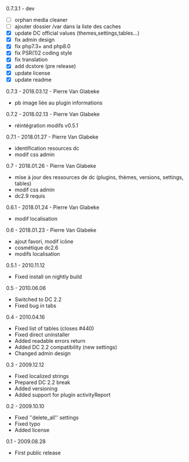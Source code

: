 0.7.3.1 - dev
- [ ] orphan media cleaner
- [ ] ajouter dossier /var dans la liste des caches
- [x] update DC official values (themes,settings,tables...)
- [x] fix admin design
- [x] fix php7.3+ and php8.0
- [x] fix PSR(1)2 coding style
- [x] fix translation
- [x] add dcstore (pre release)
- [x] update license
- [x] update readme

0.7.3 - 2018.03.12 - Pierre Van Glabeke
- pb image liée au plugin informations

0.7.2 - 2018.02.13 - Pierre Van Glabeke
- réintégration modifs v0.5.1

0.7.1 - 2018.01.27 - Pierre Van Glabeke
- identification resources dc
- modif css admin

0.7 - 2018.01.26 - Pierre Van Glabeke
- mise à jour des ressources de dc (plugins, thèmes, versions, settings, tables)
- modif css admin
- dc2.9 requis

0.6.1 - 2018.01.24 - Pierre Van Glabeke
- modif localisation

0.6 - 2018.01.23 - Pierre Van Glabeke
- ajout favori, modif icône
- cosmétique dc2.6
- modifs localisation

0.5.1 - 2010.11.12
- Fixed install on nightly build

0.5 - 2010.06.06
- Switched to DC 2.2
- Fixed bug in tabs

0.4 - 2010.04.16
- Fixed list of tables (closes #440)
- Fixed direct uninstaller
- Added readable errors return
- Added DC 2.2 compatibility (new settings)
- Changed admin design

0.3 - 2009.12.12
- Fixed localized strings
- Prepared DC 2.2 break
- Added versioning
- Added support for plugin activityReport

0.2 - 2009.10.10
- Fixed ''delete_all'' settings
- Fixed typo
- Added license

0.1 - 2009.08.28
- First public release